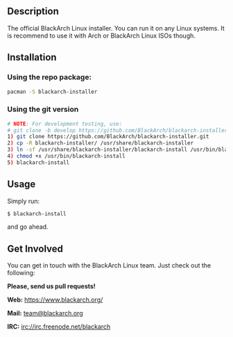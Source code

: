 ## Description

The official BlackArch Linux installer. You can run it on any Linux systems.
It is recommend to use it with Arch or BlackArch Linux ISOs though.

## Installation

### Using the repo package:
```sh
pacman -S blackarch-installer
```
### Using the git version

```bash
# NOTE: For development testing, use:
# git clone -b develop https://github.com/BlackArch/blackarch-installer.git
1) git clone https://github.com/BlackArch/blackarch-installer.git
2) cp -R blackarch-installer/ /usr/share/blackarch-installer
3) ln -sf /usr/share/blackarch-installer/blackarch-install /usr/bin/blackarch-install
4) chmod +x /usr/bin/blackarch-install
5) blackarch-install
```

## Usage

Simply run:
```sh
$ blackarch-install
```
and go ahead.

## Get Involved

You can get in touch with the BlackArch Linux team. Just check out the following:

**Please, send us pull requests!**

**Web:** https://www.blackarch.org/

**Mail:** team@blackarch.org

**IRC:** [irc://irc.freenode.net/blackarch](irc://irc.freenode.net/blackarch)
